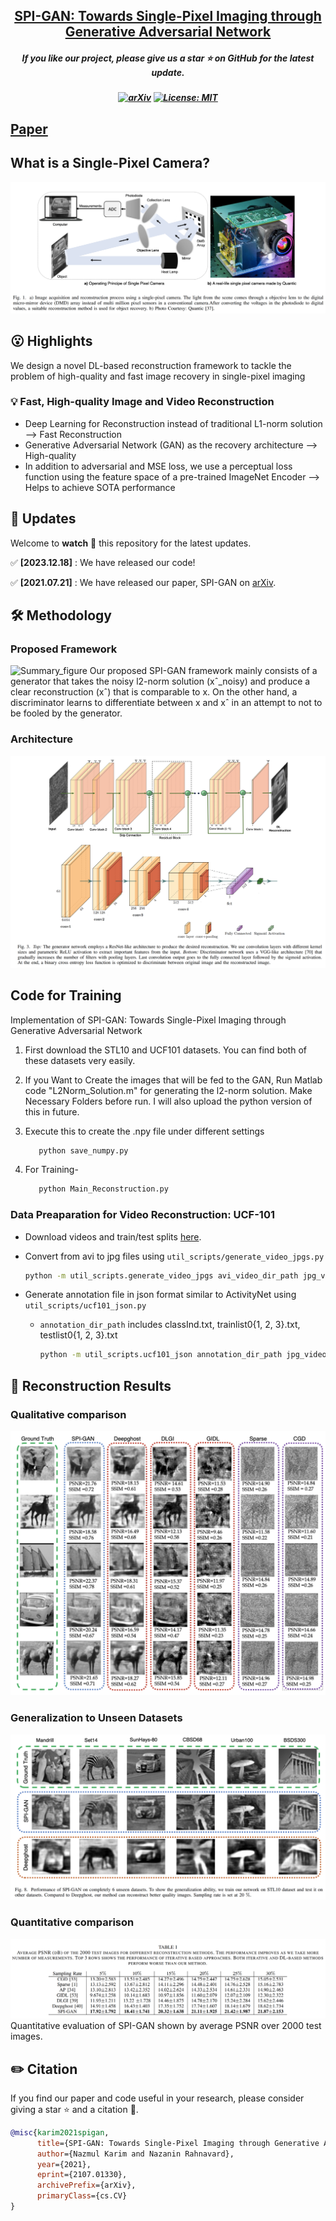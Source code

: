 
<h2 align="center"> <a href="https://github.com/nazmul-karim170/SPI-GAN-Deep_Learning-Single-Pixel-Camera">SPI-GAN: Towards Single-Pixel Imaging through
Generative Adversarial Network</a></h2>
<h5 align="center"> If you like our project, please give us a star ⭐ on GitHub for the latest update.  </h2>

<h5 align="center">

[![arXiv](https://img.shields.io/badge/Arxiv-2312.09313-b31b1b.svg?logo=arXiv)](https://arxiv.org/pdf/2107.01330.pdf)
[![License: MIT](https://img.shields.io/badge/License-MIT-yellow.svg)](https://github.com/nazmul-karim170/SPI-GAN-Deep_Learning-Single-Pixel-Camera/blob/main/LICENSE) 


</h5>

## [Paper](https://arxiv.org/pdf/2107.01330.pdf) 

## What is a Single-Pixel Camera? 
<img src="assets/spc.png"/>

## 😮 Highlights
We design a novel DL-based reconstruction framework to tackle the problem of high-quality and fast image recovery in single-pixel imaging


### 💡 Fast, High-quality Image and Video Reconstruction
- Deep Learning for Reconstruction instead of traditional L1-norm solution   -->   Fast Reconstruction 
- Generative Adversarial Network (GAN) as the recovery architecture --> High-quality
- In addition to adversarial and MSE loss, we use a perceptual loss function using the feature space of a pre-trained ImageNet Encoder --> Helps to achieve SOTA performance



## 🚩 **Updates**

Welcome to **watch** 👀 this repository for the latest updates.

✅ **[2023.12.18]** : We have released our code!

✅ **[2021.07.21]** : We have released our paper, SPI-GAN on [arXiv](https://arxiv.org/pdf/2107.01330.pdf).




## 🛠️ Methodology

### Proposed Framework
![Summary_figure](https://user-images.githubusercontent.com/24496189/136644335-9a54bb61-87be-4255-8376-6790064df6cb.png)
Our proposed SPI-GAN framework mainly consists of a generator that takes the noisy l2-norm solution (xˆ_noisy) and produce a clear reconstruction
(xˆ) that is comparable to x. On the other hand, a discriminator learns to differentiate between x and xˆ in an attempt to not to be fooled by the generator.

### Architecture 

<img src="assets/spi-gan.png"/>

## Code for Training
Implementation of SPI-GAN: Towards Single-Pixel Imaging through Generative Adversarial Network

1. First download the STL10 and UCF101 datasets. You can find both of these datasets very easily. 
			 
2. If you Want to Create the images that will be fed to the GAN, Run Matlab code "L2Norm_Solution.m" for generating the l2-norm solution. Make Necessary Folders before run. I will also upload the python version of this in future.  		
		
3. Execute this to create the .npy file under different settings

   
	```bash
	   python save_numpy.py
	```

5. For Training-
	
	```bash
	   python Main_Reconstruction.py
	```

### Data Preaparation for Video Reconstruction: UCF-101

* Download videos and train/test splits [here](http://crcv.ucf.edu/data/UCF101.php).
* Convert from avi to jpg files using ```util_scripts/generate_video_jpgs.py```

	```bash
	python -m util_scripts.generate_video_jpgs avi_video_dir_path jpg_video_dir_path ucf101
	```

* Generate annotation file in json format similar to ActivityNet using ```util_scripts/ucf101_json.py```
  * ```annotation_dir_path``` includes classInd.txt, trainlist0{1, 2, 3}.txt, testlist0{1, 2, 3}.txt

	```bash
	python -m util_scripts.ucf101_json annotation_dir_path jpg_video_dir_path dst_json_path
	```

## 🚀 Reconstruction Results

### Qualitative comparison

<img src="assets/results.png"/>

### Generalization to Unseen Datasets 

<img src="assets/result_2.png"/>

### Quantitative comparison

<img src="assets/quant.png"/>
Quantitative evaluation of SPI-GAN shown by average PSNR over 2000 test images. 

## ✏️ Citation
If you find our paper and code useful in your research, please consider giving a star :star: and a citation :pencil:.

```BibTeX
@misc{karim2021spigan,
      title={SPI-GAN: Towards Single-Pixel Imaging through Generative Adversarial Network}, 
      author={Nazmul Karim and Nazanin Rahnavard},
      year={2021},
      eprint={2107.01330},
      archivePrefix={arXiv},
      primaryClass={cs.CV}
}	
```
<!---->









	

